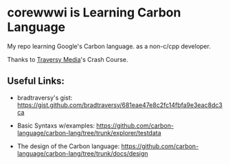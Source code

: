 # corewwwi is Learning Carbon Language
My repo learning Google's Carbon language. as a non-c/cpp developer.

Thanks to [Traversy Media](https://www.youtube.com/watch?v=MMxbP8ME2Ag)'s Crash Course.

## Useful Links:
* bradtraversy's gist: https://gist.github.com/bradtraversy/681eae47e8c2fc14fbfa9e3eac8dc3ca

* Basic Syntaxs w/examples: https://github.com/carbon-language/carbon-lang/tree/trunk/explorer/testdata

* The design of the Carbon language: https://github.com/carbon-language/carbon-lang/tree/trunk/docs/design
